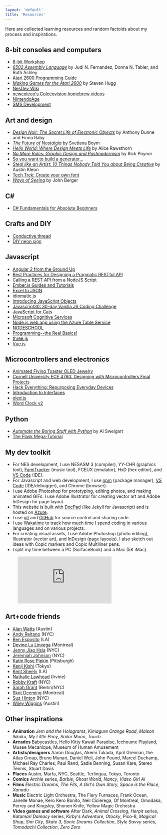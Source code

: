 ```yaml
---
layout: 'default'
title: 'Resources'
---
```


Here are collected learning resources and random factoids about my process and inspirations.


## 8-bit consoles and computers
  - [8-bit Workshop](http://www.8bitworkshop.com)
  - *[6502 Assembly Language](http://www.amazon.com/Assembly-Language-Programming-Self-teaching-Guides/dp/0471861200)* by Judi N. Fernandez, Donna N. Tabler, and Ruth Ashley
  - [Atari 2600 Programming Guide](http://www.atariage.com/2600/programming/)
  - *[Making Games for the Atari 2600](https://www.amazon.com/Making-Games-Atari-2600-Steven/dp/1541021304/)* by Steven Hugg
  - [NesDev Wiki](http://wiki.nesdev.com/w/index.php/Nesdev_Wiki)
  - [newcoleco's Colecovision homebrew videos](https://www.youtube.com/playlist?list=PL7C48074376C9BAA0)
  - [NintendoAge](http://www.nintendoage.com)
  - [SMS Development](http://www.smspower.org/Development/Index)


## Art and design
  - *[Design Noir: The Secret Life of Electronic Objects](https://www.amazon.com/Design-Noir-Secret-Electronic-Objects/dp/3764365668/)* by Anthony Dunne and Fiona Raby
  - *[The Future of Nostalgia](https://www.amazon.com/Future-Nostalgia-Svetlana-Boym/dp/0465007082/)* by Svetlana Boym
  - *[Hello World: Where Design Meets Life](https://www.amazon.com/Hello-World-Where-Design-Meets/dp/1468308068)* by Alice Rawsthorn
  - *[No More Rules: Graphic Design and Postmodernism](https://www.amazon.com/No-More-Rules-Graphic-Postmodernism/dp/0300100345/)* by Rick Poynor
  - [So you want to build a generator...](http://galaxykate0.tumblr.com/post/139774965871/so-you-want-to-build-a-generator)
  - *[Steal like an Artist: 10 Things Nobody Told You about Being Creative](http://austinkleon.com/2011/03/30/how-to-steal-like-an-artist-and-9-other-things-nobody-told-me)* by Austin Kleon
  - [Tech Trek: Create your own font](http://www.rookiemag.com/2016/04/trek-tech-font/)
  - *[Ways of Seeing](https://www.amazon.com/Ways-Seeing-Based-BBC-Television/dp/0140135154/)* by John Berger


## C#
  - [C# Fundamentals for Absolute Beginners](https://mva.microsoft.com/en-us/training-courses/c-fundamentals-for-absolute-beginners-16169)


## Crafts and DIY
  - [Conductive thread](https://learn.adafruit.com/conductive-thread/overview)
  - [DIY neon sign](http://www.rookiemag.com/2015/12/diy-neon-sign/)


## Javascript
  - [Angular 2 from the Ground Up](https://www.youtube.com/watch?v=IWVAPIDXzFY)
  - [Best Practices for Designing a Pragmatic RESTful API](http://www.vinaysahni.com/best-practices-for-a-pragmatic-restful-api#restful)  
  - [Calling a REST API from a NodeJS Script](https://rapiddg.com/blog/calling-rest-api-nodejs-script)
  - [Ember.js Guides and Tutorials](https://guides.emberjs.com/v2.11.0/)
  - [Excel to JSON](https://github.com/mhaemmerle/excel-to-json)
  - [idiomatic.js](https://github.com/rwaldron/idiomatic.js)
  - [Introducing JavaScript Objects](https://developer.mozilla.org/en-US/docs/Learn/JavaScript/Objects)
  - [Javascript30: 30-day Vanilla JS Coding Challenge](http://wesbos.com/javascript30/)
  - [JavaScript for Cats](http://jsforcats.com/)
  - [Microsoft Cognitive Services](http://www.microsoft.com/cognitive)
  - [Node.js web app using the Azure Table Service](https://docs.microsoft.com/en-us/azure/app-service-web/storage-nodejs-use-table-storage-web-site)
  - [NODESCHOOL](https://nodeschool.io/)
  - [Programming--the Real Basics!](https://dev.opera.com/articles/programming-the-real-basics/)
  - [three.js](https://github.com/mrdoob/three.js)
  - [Vue.js](https://vuejs.org/)


## Microcontrollers and electronics
  - [Animated Flying Toaster OLED Jewelry](https://learn.adafruit.com/animated-flying-toaster-oled-jewelry/overview)      
  - [Cornell University ECE 4760: Designing with Microcontrollers Final Projects](http://people.ece.cornell.edu/land/courses/ece4760/FinalProjects/)
  - [Hack Everything: Repurposing Everyday Devices](https://www.youtube.com/watch?v=VY9SBPo1Oy8)
  - [Introduction to Interfaces](https://www.youtube.com/watch?v=nMZJwspSkAc)
  - [oled.js](https://github.com/noopkat/oled-js)
  - [Word Clock v2](https://www.hackster.io/wgbartley/word-clock-v2-26adee)


## Python
  - *[Automate the Boring Stuff with Python](http://www.automatetheboringstuff.com)* by Al Sweigart
  - [The Flask Mega-Tutorial](https://blog.miguelgrinberg.com/post/the-flask-mega-tutorial-part-i-hello-world)


## My dev toolkit
  - For NES development, I use NESASM 3 (compiler), YY-CHR (graphics tool), [FamiTracker](http://www.famitracker.com/) (music tool), FCEUX (emulator), HxD (hex editor), and [VS Code](http://code.visualstudio.com) (IDE).
  - For Javascript and web development, I use [npm](http://npmjs.org) (package manager), [VS Code](http://code.visualstudio.com) (IDE/debugger), and Chrome (browser).
  - I use Adobe Photoshop for prototyping, editing photos, and making animated GIFs. I use Adobe Illustrator for creating vector art and Adobe InDesign for page layout.
  - This website is built with [DocPad](http://docpad.org) (like Jekyll for Javascript) and is hosted on [Azure](http://azure.microsoft.com).
  - I use [git](https://git-scm.com/) and [GitHub](http://github.com) for source control and sharing code.
  - I use [Wakatime](https://wakatime.com/) to track how much time I spend coding in various languages and on various projects.
  - For creating visual assets, I use Adobe Photoshop (photo editing), Illustrator (vector art), and InDesign (page layouts). I also sketch out ideas with Copic markers and Copic Multiliner pens.
  - I split my time between a PC (SurfaceBook) and a Mac (5K iMac).

<figure><embed src="https://wakatime.com/share/@hxlnt/6b7e5073-b32a-49e4-8194-fd641d32f1aa.svg"></embed></figure>


## Art+code friends
  - [Alan Watts](http://www.clawfun.com) (Austin)
  - [Andy Reitano](http://www.andrewreitano.com/) (NYC)
  - [Ben Esposito](http://torahhorse.com) (LA)
  - [Devine Lu Linvega](http://www.wiki.xxiivv.com/) (Montreal)
  - [Jenny Jiao Hsia](http://qdork.com) (NYC)
  - [Jeremiah Johnson](http://www.datacorruption.org) (NYC)
  - [Katie Rose Pipkin](http://katierosepipkin.com) (Pittsburgh)
  - [Kenji Kishi](http://m7kenji.com) (Tokyo)
  - [Kent Sheely](http://www.kentsheely.com) (LA)
  - [Nathalie Lawhead](http://alienmelon.com) (Irvine)
  - [Robby Kraft](http://robbykraft.com/) (NYC)
  - [Sarah Grant](http://www.chootka.com/) (Berlin/NYC)
  - [Skot Deeming](http://www.mrghosty.com/) (Montreal)
  - [Suz Hinton](http://noopkat.com/) (NYC)
  - [Wiley Wiggins](http://wileywiggins.com) (Austin)


## Other inspirations
  - **Animation** *Jem and the Holograms*, *Kimagure Orange Road*, *Maison Ikkoku*, *My Little Pony*, *Sailor Moon*, *Touch*
  - **Arcades** Babycastles, Hello Kitty Kawaii Paradise, Icchoume Playland, Musee Mecanique, Museum of Human Amusement
  - **Artists/designers** Aaron Douglas, Akemi Takada, April Greiman, the Atlas Group, Bruno Munari, Daniel Weil, John Pound, Marcel Duchamp, Michael Ray Charles, Paul Rand, Sadie Benning, Susan Kare, Stereo Tennis, Stuart Davis
  - **Places** Austin, Marfa, NYC, Seattle, Terlingua, Tokyo, Toronto
  - **Comics** *Archie* series, *Barbie*, *Ghost World*, *Nancy*, *Video Girl Ai*
  - **Films** *Electric Dreams*, *The Fits*, *A Girl's Own Story*, *Space is the Place*, *Xanadu*
  - **Music** Electric Light Orchestra, The Fiery Furnaces, Frank Ocean, Janelle Monae, Kero Kero Bonito, Neil Cicierega, Of Montreal, Omodaka, Perrey and Kingsley, Shonen Knife, Yellow Magic Orchestra
  - **Video games and software** After Dark, *Animal Crossing*, *Herpit* series, *Katamari Damacy* series, *Kirby's Adventure*, *Otocky*, Pico-8, *Magical Shop*, *Sim City*, *Skate 3*, *Sonic Dreams Collection*, *Style Savvy* series, *Tomodachi Collection*, *Zero Zero*

